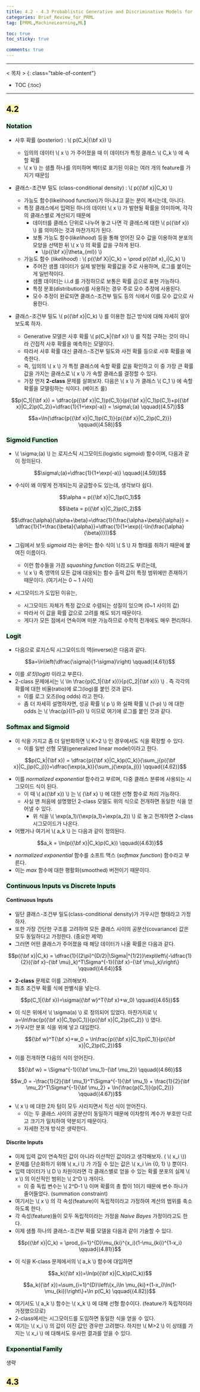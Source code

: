 ```yaml
---
title: 4.2 - 4.3 Probablistic Generative and Discriminative Models for Classification
categories: Brief_Review_for_PRML
tag: [PRML,MachineLearning,ML]

toc: true
toc_sticky: true

comments: true
---
```


---
< 목차 >
{: class="table-of-content"}
* TOC
{:toc}
---


## <mark style='background-color: #fff5b1'> 4.2 </mark>



### <mark style='background-color: #dcffe4'> Notation </mark>

- 사후 확률 (posterior) : \\( p(C\_k\|{\bf x}) \\) 
    - 임의의 데이터 \\( x \\) 가 주어졌을 때 이 데이터가 특정 클래스 \\( C\_k \\) 에 속할 확률
    - \\( x \\) 는 샘플 하나를 의미하며 벡터로 표기된 이유는 여러 개의 feature를 가지기 때문임
- 클래스-조건부 밀도 (class-conditional density) : \\( p({\bf x}\|C\_k) \\)
    - 가능도 함수(likelihood function)가 아니냐고 묻는 분이 계시는데, 아니다.
    - 특정 클래스에서 입력된 하나의 데이터 \\( x \\) 가 발현될 확률을 의미하며, 각각의 클래스별로 계산되기 때문에
        - 데이터를 클래스 단위로 나누어 놓고 나면 각 클래스에 대한 \\( p({\bf x}) \\) 를 의미하는 것과 마찬가지가 된다.
        - 보통 가능도 함수(*likelihood*) 등을 통해 얻어진 모수 값을 이용하여 분포의 모양을 선택한 뒤 \\( x \\) 의 확률 값을 구하게 된다.
           - \\(p({\bf x}\|\theta\_{ml}) \\)
    - 가능도 함수 (*likelihood*) : \\( p({\bf X}\|C\_k) = \prod p({\bf x}\_i\|C\_k) \\)
        - 주어진 샘플 데이터가 실제 발현될 확률값을 주로 사용하며, 로그를 붙이는게 일반적이다.
        - 샘플 데이터는 i.i.d 를 가정하므로 보통은 확률 곱으로 표현 가능하다.
        - 특정 분포(distribution)를 사용하는 경우 주로 모수 추정에 사용된다.
        - 모수 추정이 완료되면 클래스-조건부 밀도 등의 식에서 이를 모수 값으로 사용한다.


- 클래스-조건부 밀도 \\( p({\bf x}\|C\_k) \\) 를 이용한 접근 방식에 대해 자세히 알아보도록 하자.
    - Generative 모델은 사후 확률 \\( p(C\_k\|{\bf x}) \\) 를 직접 구하는 것이 아니라 간접적 사후 확률을 예측하는 모델이다.
    - 따라서 사후 확률 대신 클래스-조건부 밀도와 사전 확률 등으로 사후 확률을 예측한다.
    - 즉, 임의의 \\( x \\) 가 특정 클래스에 속할 확률 값을 확인하고 이 중 가장 큰 확률 값을 가지는 클래스로 \\( x \\) 가 속할 클래스를 결정할 수 있다.
    - 가장 먼저 **2-class** 문제를 살펴보자. 다음은 \\( x \\) 가 클래스 \\( C\_1 \\) 에 속할 확률을 모델링하는 식이다. (베이즈 룰)
    
$$p(C_1|{\bf x}) = \dfrac{p({\bf x}|C_1)p(C_1)}{p({\bf x}|C_1)p(C_1)+p({\bf x}|C_2)p(C_2)}=\dfrac{1}{1+\exp(-a)} = \sigma\;(a) \qquad{(4.57)}$$
    
$$a=\ln{\dfrac{p({\bf x}|C_1)p(C_1)}{p({\bf x}|C_2)p(C_2)}} \qquad{(4.58)}$$



### <mark style='background-color: #dcffe4'> Sigmoid Function </mark>

- \\( \sigma\;(a) \\) 는 로지스틱 시그모이드(logistic sigmoid) 함수이며, 다음과 같이 정의된다.

$$\sigma\;(a)=\dfrac{1}{1+\exp(-a)} \qquad{(4.59)}$$

- 수식이 왜 이렇게 전개되는지 궁금할수도 있는데, 생각보다 쉽다.

$$\alpha = p({\bf x}|C_1)p(C_1)$$

$$\beta = p({\bf x}|C_2)p(C_2)$$

$$\dfrac{\alpha}{\alpha+\beta}=\dfrac{1}{\frac{\alpha+\beta}{\alpha}} = \dfrac{1}{1+\frac{\beta}{\alpha}}=\dfrac{1}{1+\exp({-\ln(\frac{\alpha}{\beta})})}$$



- 그림에서 보듯 *sigmoid* 라는 용어는 함수 식이 \\( S \\) 자 형태를 취하기 때문에 붙여진 이름이다.
    - 이런 함수들을 가끔 *squashing function* 이라고도 부르는데,
    - \\( x \\) 축 영역의 모든 값에 대응되는 함수 출력 값이 특정 범위에만 존재하기 때문이다. (여기서는 0 ~ 1 사이)

- 시그모이드가 도입된 이유는,
    - 시그모이드 자체가 특정 값으로 수렴되는 성질이 있으며 (0~1 사이의 값) 
    - 따라서 이 값을 확률 값으로 고려를 해도 되기 때문이다.
    - 게다가 모든 점에서 연속이며 미분 가능하므로 수학적 전개에도 매우 편리하다.



### <mark style='background-color: #dcffe4'> Logit </mark>

- 다음으로 로지스틱 시그모이드의 역(inverse)은 다음과 같다.

$$a=\ln\left(\dfrac{\sigma}{1-\sigma}\right) \qquad{(4.61)}$$

- 이를 *로짓(logit)* 이라고 부른다.
- 2-class 문제에서는 \\( \ln \frac{p(C\_1\|{\bf x})}{p(C\_2\|{\bf x})} \\) . 즉 각각의 확률에 대한 비율(ratio)에 로그(log)를 붙인 것과 같다.
    - 이를 로그 오즈(log odds) 라고 한다.
    - 좀 더 자세히 설명하자면, 성공 확률 \\( p \\) 와 실패 확률 \\( (1-p) \\) 에 대한 odds 는 \\( \frac{p}{(1-p)} \\) 이므로 여기에 로그를 붙인 것과 같다.



### <mark style='background-color: #dcffe4'> Softmax and Sigmoid </mark>

- 이 식을 가지고 좀 더 일반화하면 \\( K>2 \\) 인 경우에서도 식을 확장할 수 있다. 
    - 이를 일반 선형 모델(generalized linear model)이라고 한다.

$$p(C_k|{\bf x}) = \dfrac{p({\bf x}|C_k)p(C_k)}{\sum_j{p({\bf x}|C_j)p(C_j)}}=\dfrac{\exp(a_k)}{\sum_j{\exp(a_j)}} \qquad{(4.62)}$$

- 이를 *normalized exponential* 함수라고 부르며, 다중 클래스 분류에 사용되는 시그모이드 식이 된다.
    - 이 때 \\( a({\bf x}) \\) 는 \\( {\bf x} \\) 에 대한 선형 함수로 처리 가능하다.
    - 사실 맨 처음에 설명했던 2-class 모델도 위의 식으로 전개하면 동일한 식을 얻어낼 수 있다. 
        - 위 식을 \\( \exp(a\_1)/(\exp(a\_1)+\exp(a\_2)) \\) 로 놓고 전개하면 2-class 시그모이드가 나온다.
- 어쨌거나 여기서 \\( a\_k \\) 는 다음과 같이 정의된다.
        
$$a_k = \ln(p({\bf x}|C_k)p(C_k)) \qquad{(4.63)}$$

- *normalized exponential* 함수를 소프트 맥스 (*softmax function*) 함수라고 부른다.
- 이는 *max* 함수에 대한 평활화(smoothed) 버전이기 때문이다.



### <mark style='background-color: #dcffe4'> Continuous Inputs vs Discrete Inputs </mark>

#### Continuous Inputs

- 일단 클래스-조건부 밀도(class-conditional density)가 가우시안 형태라고 가정하자. 
- 또한 가장 간단한 구조를 고려하여 모든 클래스 사이의 공분산(covariance) 값은 모두 동일하다고 가정한다. (중요한 제약)
- 그러면 어떤 클래스가 주어졌을 때 해당 데이터가 나올 확률은 다음과 같다.

$$p({\bf x}|C_k) = \dfrac{1}{(2\pi)^{D/2}|\Sigma|^{1/2}}\exp\left\{-\dfrac{1}{2}({\bf x}-{\bf \mu}_k)^T\Sigma^{-1}({\bf x}-{\bf \mu}_k)\right\} \qquad{(4.64)}$$

- **2-class** 문제로 이를 고려해보자.
- 최초 조건부 확률 식에 판별식을 넣는다.

$$p(C_1|{\bf x})=\sigma({\bf w}^T{\bf x}+w_0) \qquad{(4.65)}$$

- 이 식은 위에서  \\( \sigma(a) \\) 로 정의되어 있었다. 마찬가지로 \\( a=\ln\frac{p({\bf x}\|C\_1)p(C\_1)}{p({\bf x}\|C\_2)p(C\_2)} \\) 였다.
- 가우시안 분포 식을 위에 넣고 대입한다.

$${\bf w}^T{\bf x}+w_0 = \ln\frac{p({\bf x}|C_1)p(C_1)}{p({\bf x}|C_2)p(C_2)}$$

- 이를 전개하면 다음의 식이 얻어진다.

$${\bf w} = \Sigma^{-1}({\bf \mu_1}-{\bf \mu_2}) \qquad{(4.66)}$$

$$w_0 = -\frac{1}{2}{\bf \mu_1}^T\Sigma^{-1}{\bf \mu_1} + \frac{1}{2}{\bf \mu_2}^T\Sigma^{-1}{\bf \mu_2} + \ln{\frac{p(C_1)}{p(C_2)}} \qquad{(4.67)}$$

- \\( x \\) 에 대한 2차 텀이 모두 사라지면서 직선 식이 얻어진다. 
    - 이는 두 클래스 사이의 공분산이 동일하기 때문에 이차항의 계수가 부호만 다르고 크기가 일치하여 약분되기 때문이다.
    - 자세한 전개 방식은 생략한다.




#### Discrite Inputs

- 이제 입력 값이 연속적인 값이 아니라 이산적인 값이라고 생각해보자. ( \\( x_i \\))
- 문제를 단순화하기 위해 \\( x_i \\) 가 가질 수 있는 값은 \\( x_i \in \{0, 1\} \\) 뿐이다.
- 입력 데이터가 \\( D \\) 차원이라면 각 클래스별로 얻을 수 있는 확률 분포의 실제 \\( x \\) 의 이산적인 범위는 \\( 2^D \\) 개이다.
   - 이 중 독립 변수는 \\( 2^D-1 \\) 이며 확률의 총 합이 1이기 때문에 변수 하나가 줄어들었다. (summation constraint)
- 여기서는 \\( x \\) 의 각 속성(feature)이 독립적이라고 가정하여 계산의 범위를 축소하도록 한다.
- 각 속성(feature)들이 모두 독립적이라는 가정을 *Naive Bayes* 가정이라고도 한다.
- 이제 샘플 하나의 클래스-조건부 확률 모델을 다음과 같이 기술할 수 있다.

$$p({\bf x}|C_k) = \prod_{i=1}^{D}\mu_{ki}^{x_i}(1-\mu_{ki})^{1-x_i} \qquad{(4.81)}$$

- 이 식을 K-class 문제에서의 \\( a\_k \\) 함수에 대입하면

$$a_k({\bf x})=\ln(p({\bf x}|C_k)p(C_k))$$

$$a_k({\bf x})=\sum_{i=1}^{D}\left\{x_i\ln \mu_{ki}+(1-x_i)\ln(1-\mu_{ki})\right\}+\ln p(C_k) \qquad{(4.82)}$$

- 여기서도 \\( a\_k \\) 함수는 \\( x\_k \\) 에 대해 선형 함수이다. (feature가 독립적이라 가정했으므로)
- 2-class에서는 시그모이드를 도임하면 동일한 식을 얻을 수 있다.
- 여기는 \\( x\_i \\) 의 값이 이진 값인 경우만 고려했다. 하지만 \\( M>2 \\) 이 상태를 가지는 \\( x\_i \\) 에 대해서도 유사한 결과를 얻을 수 있다. 


### <mark style='background-color: #dcffe4'> Exponential Family </mark>

생략


## <mark style='background-color: #fff5b1'> 4.3 </mark>
